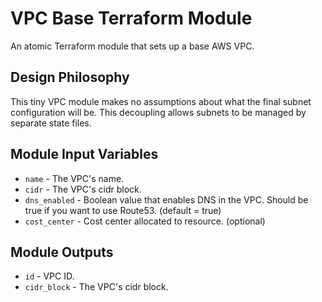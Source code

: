 # VPC Base Terraform Module

An atomic Terraform module that sets up a base AWS VPC.

## Design Philosophy

This tiny VPC module makes no assumptions about what the final subnet configuration will be. This decoupling allows subnets to be managed by separate state files. 

## Module Input Variables

- `name` - The VPC's name.
- `cidr` - The VPC's cidr block.
- `dns_enabled` - Boolean value that enables DNS in the VPC. Should be true if you want to use Route53. (default = true)
- `cost_center` - Cost center allocated to resource. (optional)

## Module Outputs

- `id` - VPC ID.
- `cidr_block` - The VPC's cidr block.
